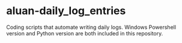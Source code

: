 # aluan-daily_log_entries
Coding scripts that automate writing daily logs. Windows Powershell version and Python version are both included in this repository.
